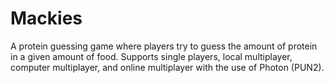 # Mackies
A protein guessing game where players try to guess the amount of protein in a given amount of food. Supports single players, local multiplayer, computer multiplayer, and online multiplayer with the use of Photon (PUN2).  
